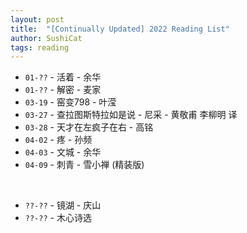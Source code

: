 ```yaml
---
layout: post
title:  "[Continually Updated] 2022 Reading List"
author: SushiCat
tags: reading
---
```



- `01-??` - 活着 - 余华
- `01-??` - 解密 - 麦家
- `03-19` - 窑变798 - 叶滢
- `03-27` - 查拉图斯特拉如是说 - 尼采 - 黄敬甫 李柳明 译
- `03-28` - 天才在左疯子在右 - 高铭
- `04-02` - 疼 - 孙频
- `04-03` - 文城 - 余华
- `04-09` - 刺青 - 雪小禅 (精装版)

<br>

- `??-??` - 镜湖 - 庆山
- `??-??` - 木心诗选
